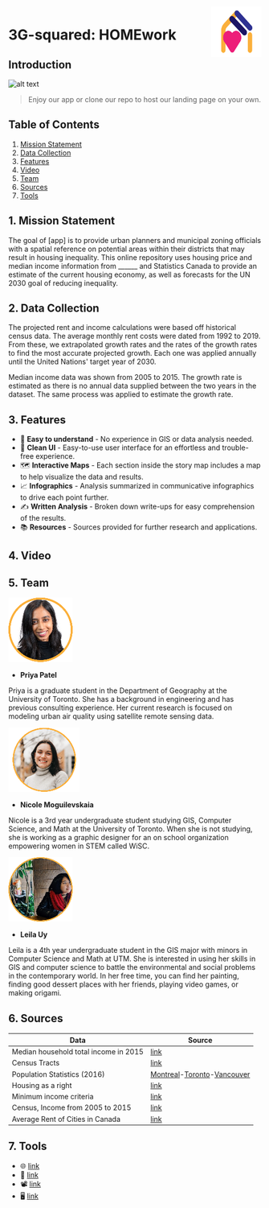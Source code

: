 <img align="right" width="100" height="100" src="https://github.com/Leila-U/3G-squared/blob/landy-landing-page/img/logo-vector-01.svg">

# 3G-squared: HOMEwork

<!-- Introduction -->
## Introduction
![alt text](https://github.com/Leila-U/3G-squared/blob/landy-landing-page/img/Landy.gif)
> Enjoy our app or clone our repo to host our landing page on your own.

<!-- Table of contents (Links) -->
## Table of Contents
1. [ Mission Statement ](#mission-statement)
2. [ Data Collection ](#data-collection)
3. [ Features ](#features)
4. [ Video ](#video)
5. [ Team ](#team)
6. [ Sources ](#sources)
7. [ Tools ](#tools)

<a name="mission-statement"></a>

## 1. Mission Statement
The goal of [app] is to provide urban planners and municipal zoning officials with a spatial reference on potential areas within their districts that may result in housing inequality. This online repository uses housing price and median income information from ______ and Statistics Canada to provide an estimate of the current housing economy, as well as forecasts for the UN 2030 goal of reducing inequality.

<a name="data-collection"></a>

## 2. Data Collection
The projected rent and income calculations were based off historical census data. The average monthly rent costs were dated from 1992 to 2019. From these, we extrapolated growth rates and the rates of the growth rates to find the most accurate projected growth. Each one was applied annually until the United Nations' target year of 2030.

Median income data was shown from 2005 to 2015. The growth rate is estimated as there is no annual data supplied between the two years in the dataset. The same process was applied to estimate the growth rate.

<a name="features"></a>

## 3. Features
- 🧠 **Easy to understand** - No experience in GIS or data analysis needed.
- 🧹 **Clean UI** - Easy-to-use user interface for an effortless and trouble-free experience.
- 🗺️ **Interactive Maps** - Each section inside the story map includes a map to help visualize the data and results.
- 📈 **Infographics** - Analysis summarized in communicative infographics to drive each point further.
- ✍️ **Written Analysis** - Broken down write-ups for easy comprehension of the results.
- 📚 **Resources** - Sources provided for further research and applications.

<a name="video"/></a>

## 4. Video
<!-- Video -->

<a name="team"/></a>

## 5. Team
![alt text](https://github.com/Leila-U/3G-squared/blob/landy-landing-page/img/Priya_Patel_icon.png)
- **Priya Patel**

Priya is a graduate student in the Department of Geography at the University of Toronto. She has a background in engineering and has previous consulting experience. Her current research is focused on modeling urban air quality using satellite remote sensing data.

![alt text](https://github.com/Leila-U/3G-squared/blob/landy-landing-page/img/Nika_Moguilevskaia_icon.png)
- **Nicole Moguilevskaia**

Nicole is a 3rd year undergraduate student studying GIS, Computer Science, and Math at the University of Toronto. When she is not studying, she is working as a graphic designer for an on school organization empowering women in STEM called WiSC.

![alt text](https://github.com/Leila-U/3G-squared/blob/landy-landing-page/img/Leila_Uy_icon.png)
- **Leila Uy**

Leila is a 4th year undergraduate student in the GIS major with minors in Computer Science and Math at UTM. She is interested in using her skills in GIS and computer science to battle the environmental and social problems in the contemporary world. In her free time, you can find her painting, finding good dessert places with her friends, playing video games, or making origami.

<a name="sources"/></a>

## 6. Sources
|Data| Source |
|--|--|
| Median household total income in 2015 |  [link](https://www12.statcan.gc.ca/census-recensement/2016/geo/map-carte/ref/thematic-thematiques/inc-rev/map-eng.cfm?TYPE=1)|
|Census Tracts|[link](https://www12.statcan.gc.ca/census-recensement/2016/geo/map-carte/ref/sgc-cgt/alternative-eng.cfm?file=2016-12572-01-A.pdf)|
|Population Statistics (2016)|[Montreal](https://www12.statcan.gc.ca/census-recensement/2016/dp-pd/prof/details/page.cfm?Lang=E&Geo1=POPC&Code1=0547&Geo2=PR&Code2=24&SearchText=Montreal&SearchType=Begins&SearchPR=01&B1=All&TABID=1&type=0)-[Toronto](https://www12.statcan.gc.ca/census-recensement/2016/dp-pd/prof/details/page.cfm?Lang=E&Geo1=POPC&Code1=0944&Geo2=PR&Code2=35&SearchText=Toronto&SearchType=Begins&SearchPR=01&B1=All&TABID=1&type=0)-[Vancouver](https://www12.statcan.gc.ca/census-recensement/2016/dp-pd/prof/details/page.cfm?Lang=E&Geo1=POPC&Code1=0973&Geo2=PR&Code2=59&SearchText=Vancouver&SearchType=Begins&SearchPR=01&B1=All&TABID=1&type=0)|
|Housing as a right|[link](https://www.chrc-ccdp.gc.ca/eng/content/statement-fundamental-human-right-chrc-welcomes-national-housing-strategy-legislation#:~:text=%E2%80%9CAdequate%20housing%20is%20a%20fundamental,that%20are%20inadequate%20or%20unaffordable.)|
|Minimum income criteria|[link](http://www.ohrc.on.ca/en/human-rights-and-rental-housing-ontario-background-paper/minimum-income-criteria)|
|Census, Income from 2005 to 2015|[link](https://tinyurl.com/yc8h5unl)|
|Average Rent of Cities in Canada|[link](https://tinyurl.com/ydbumdsv)|

<a name="tools"/></a>

## 7. Tools
- 🌐 [link](https://www.arcgis.com/index.html)
- 📖 [link](https://storymaps.arcgis.com/)
- 📽️ [link](https://www.youtube.com/channel/UCwAw9sorqR55IN6e_IyaUKg)
- 🖥️ [link](https://github.com/Adrinlol/landy-react-template)